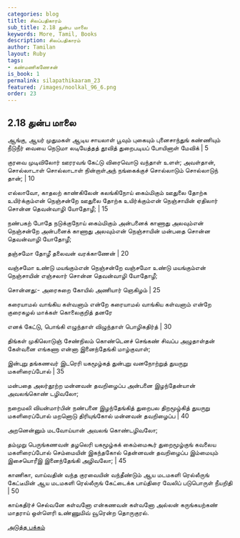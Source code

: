 ```yaml
---
categories: blog
title: சிலப்பதிகாரம்
sub_title: 2.18 துன்ப மாலை
keywords: More, Tamil, Books
description: சிலப்பதிகாரம்
author: Tamilan
layout: Ruby
tags:
- கண்மணிகணேசன்
is_book: 1
permalink: silapathikaaram_23
featured: /images/noolkal_96_6.png
order: 23
---
```



## 2.18 துன்ப மாலை

ஆங்கு, ஆயர் முதுமகள் ஆடிய சாயலாள் பூவும் புகையும் புனைசாந்துங் கண்ணியும் நீடுநீர் வையை நெடுமா லடியேத்தத் தூவித் துறைபடியப் போயினாள் மேவிக் | 5

குரவை முடிவிலோர் ஊரரவங் கேட்டு விரைவொடு வந்தாள் உளள்; அவள்தான், சொல்லாடாள் சொல்லாடாள் நின்றாள்அந் நங்கைக்குச் சொல்லாடும் சொல்லாடுந் தான்; | 10

எல்லாவோ, காதலற் காண்கிலேன் கலங்கிநோய் கைம்மிகும் ஊதுலை தோற்க உயிர்க்கும்என் நெஞ்சன்றே ஊதுலை தோற்க உயிர்க்கும்என் நெஞ்சாயின் ஏதிலார் சொன்ன தெவன்வாழி யோதோழீ; | 15

நண்பகற் போதே நடுக்குநோய் கைம்மிகும் அன்பனைக் காணாது அலவும்என் நெஞ்சன்றே அன்பனைக் காணாது அலவும்என் நெஞ்சாயின் மன்பதை சொன்ன தெவன்வாழி யோதோழீ;

தஞ்சமோ தோழீ தலைவன் வரக்காணேன் | 20

வஞ்சமோ உண்டு மயங்கும்என் நெஞ்சன்றே வஞ்சமோ உண்டு மயங்கும்என் நெஞ்சாயின் எஞ்சலார் சொன்ன தெவன்வாழி யோதோழீ;

சொன்னது:- அரைசுறை கோயில் அணியார் ஞெகிழம் | 25

கரையாமல் வாங்கிய கள்வனாம் என்றே கரையாமல் வாங்கிய கள்வனாம் என்றே குரைகழல் மாக்கள் கொலைகுறித் தனரே

எனக் கேட்டு, பொங்கி எழுந்தாள் விழுந்தாள் பொழிகதிர்த் | 30

திங்கள் முகிலொடுஞ் சேண்நிலம் கொண்டெனச் செங்கண் சிவப்ப அழுதாள்தன் கேள்வனை எங்கணா என்னா இனைந்தேங்கி மாழ்குவாள்;

இன்புறு தங்கணவர் இடரெரி யகமூழ்கத் துன்புறு வனநோற்றுத் துயருறு மகளிரைப்போல் | 35

மன்பதை அலர்தூற்ற மன்னவன் தவறிழைப்ப அன்பனை இழந்தேன்யான் அவலங்கொண் டழிவலோ;

நறைமலி வியன்மார்பின் நண்பனை இழந்தேங்கித் துறைபல திறமூழ்கித் துயருறு மகளிரைப்போல் மறனொடு திரியுங்கோல் மன்னவன் தவறிழைப்ப | 40

அறனென்னும் மடவோய்யான் அவலங் கொண்டழிவலோ;

தம்முறு பெருங்கணவன் தழலெரி யகமூழ்கக் கைம்மைகூர் துறைமூழ்குங் கவலைய மகளிரைப்போல் செம்மையின் இகந்தகோல் தென்னவன் தவறிழைப்ப இம்மையும் இசையொரீஇ இனைந்தேங்கி அழிவலோ; | 45

காணிகா, வாய்வதின் வந்த குரவையின் வந்தீண்டும் ஆய மடமகளி ரெல்லீருங் கேட்டீமின் ஆய மடமகளி ரெல்லீருங் கேட்டைக்க பாய்திரை வேலிப் படுபொருள் நீயறிதி | 50

காய்கதிர்ச் செல்வனே கள்வனோ என்கணவன் கள்வனோ அல்லன் கருங்கயற்கண் மாதராய் ஒள்ளெரி உண்ணுமிவ் வூரென்ற தொருகுரல்.

[அடுத்த பக்கம்](silapathikaaram_24)